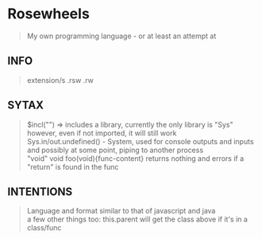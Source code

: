 # Rosewheels
> My own programming language - or at least an attempt at </br>
## INFO
> extension/s .rsw .rw
## SYTAX
> $incl("") => includes a library, currently the only library is "Sys" however, even if not imported, it will still work </br>
> Sys.in/out.undefined() - System, used for console outputs and inputs and possibly at some point, piping to another process </br>
> "void" void foo(void){func-content} returns nothing and errors if a "return" is found in the func </br>
## INTENTIONS
> Language and format similar to that of javascript and java </br>
> a few other things too:
> this.parent will get the class above if it's in a class/func
 